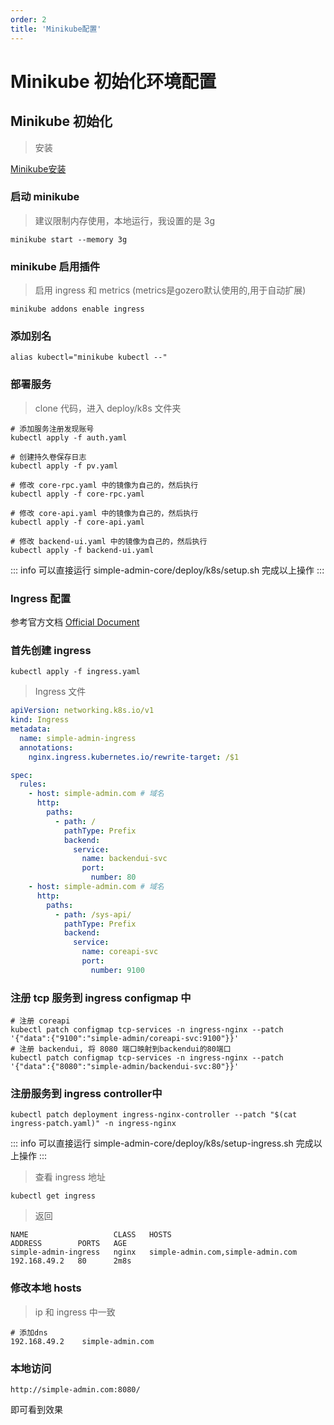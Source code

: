 ```yaml
---
order: 2
title: 'Minikube配置'
---
```



# Minikube 初始化环境配置

## Minikube 初始化

> 安装

[Minikube安装](https://minikube.sigs.k8s.io/docs/start/)

### 启动 minikube
>
> 建议限制内存使用，本地运行，我设置的是 3g

```shell
minikube start --memory 3g
```

### minikube 启用插件

> 启用 ingress 和 metrics (metrics是gozero默认使用的,用于自动扩展)

```shell
minikube addons enable ingress
```

### 添加别名

```shell
alias kubectl="minikube kubectl --"
```

### 部署服务

> clone 代码，进入 deploy/k8s 文件夹

```shell
# 添加服务注册发现账号
kubectl apply -f auth.yaml

# 创建持久卷保存日志
kubectl apply -f pv.yaml

# 修改 core-rpc.yaml 中的镜像为自己的，然后执行
kubectl apply -f core-rpc.yaml

# 修改 core-api.yaml 中的镜像为自己的，然后执行
kubectl apply -f core-api.yaml

# 修改 backend-ui.yaml 中的镜像为自己的，然后执行
kubectl apply -f backend-ui.yaml
```

::: info
可以直接运行 simple-admin-core/deploy/k8s/setup.sh 完成以上操作
:::

### Ingress 配置

参考官方文档 [Official Document](https://minikube.sigs.k8s.io/docs/tutorials/nginx_tcp_udp_ingress/)

### 首先创建 ingress

```shell
kubectl apply -f ingress.yaml
```

> Ingress 文件

```yaml
apiVersion: networking.k8s.io/v1
kind: Ingress
metadata:
  name: simple-admin-ingress
  annotations:
    nginx.ingress.kubernetes.io/rewrite-target: /$1

spec:
  rules:
    - host: simple-admin.com # 域名
      http:
        paths:
          - path: /
            pathType: Prefix
            backend:
              service:
                name: backendui-svc
                port:
                  number: 80
    - host: simple-admin.com # 域名
      http:
        paths:
          - path: /sys-api/
            pathType: Prefix
            backend:
              service:
                name: coreapi-svc
                port:
                  number: 9100
```

### 注册 tcp 服务到 ingress configmap 中

```shell
# 注册 coreapi
kubectl patch configmap tcp-services -n ingress-nginx --patch '{"data":{"9100":"simple-admin/coreapi-svc:9100"}}'
# 注册 backendui, 将 8080 端口映射到backendui的80端口
kubectl patch configmap tcp-services -n ingress-nginx --patch '{"data":{"8080":"simple-admin/backendui-svc:80"}}'
```

### 注册服务到 ingress controller中

```shell
kubectl patch deployment ingress-nginx-controller --patch "$(cat ingress-patch.yaml)" -n ingress-nginx

```

::: info
可以直接运行 simple-admin-core/deploy/k8s/setup-ingress.sh 完成以上操作
:::

> 查看 ingress 地址

```shell
kubectl get ingress
```

> 返回

```shell
NAME                   CLASS   HOSTS                               ADDRESS        PORTS   AGE
simple-admin-ingress   nginx   simple-admin.com,simple-admin.com   192.168.49.2   80      2m8s
```

### 修改本地 hosts
>
> ip 和 ingress 中一致

```shell
# 添加dns
192.168.49.2    simple-admin.com
```

### 本地访问

```shell
http://simple-admin.com:8080/
```

即可看到效果
